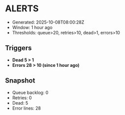 # ALERTS

- Generated: 2025-10-08T08:00:28Z
- Window: 1 hour ago
- Thresholds: queue>20, retries>10, dead>1, errors>10

## Triggers
- **Dead 5 > 1**
- **Errors 28 > 10 (since 1 hour ago)**

## Snapshot
- Queue backlog: 0
- Retries: 0
- Dead: 5
- Error lines: 28
